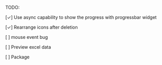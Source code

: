 TODO:

[✓] Use async capability to show the progress with progressbar widget

[✓] Rearrange icons after deletion

[ ] mouse event bug

[ ] Preview excel data

[ ] Package

